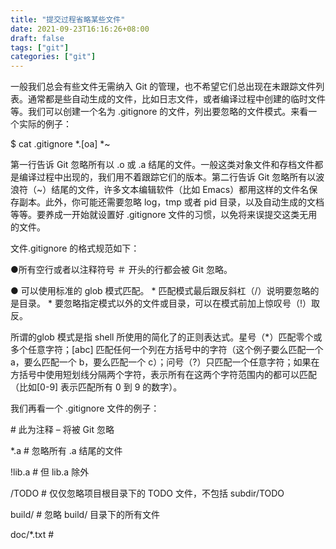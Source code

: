 ```yaml
---
title: "提交过程省略某些文件"
date: 2021-09-23T16:16:26+08:00
draft: false
tags: ["git"]
categories: ["git"]
---
```


一般我们总会有些文件无需纳入 Git
的管理，也不希望它们总出现在未跟踪文件列表。通常都是些自动生成的文件，比如日志文件，或者编译过程中创建的临时文件等。我们可以创建一个名为 .gitignore
的文件，列出要忽略的文件模式。来看一个实际的例子：

$ cat .gitignore *.[oa] *~

第一行告诉 Git
忽略所有以 .o 或 .a 结尾的文件。一般这类对象文件和存档文件都是编译过程中出现的，我们用不着跟踪它们的版本。第二行告诉 Git
忽略所有以波浪符（~）结尾的文件，许多文本编辑软件（比如 Emacs）都用这样的文件名保存副本。此外，你可能还需要忽略
log，tmp 或者 pid 目录，以及自动生成的文档等等。要养成一开始就设置好 .gitignore
文件的习惯，以免将来误提交这类无用的文件。

文件.gitignore
的格式规范如下：

●所有空行或者以注释符号 ＃ 开头的行都会被 Git
忽略。

● 可以使用标准的 glob
模式匹配。 * 匹配模式最后跟反斜杠（/）说明要忽略的是目录。 *
要忽略指定模式以外的文件或目录，可以在模式前加上惊叹号（!）取反。

所谓的glob
模式是指 shell 所使用的简化了的正则表达式。星号（*）匹配零个或多个任意字符；[abc] 匹配任何一个列在方括号中的字符（这个例子要么匹配一个 a，要么匹配一个 b，要么匹配一个 c）；问号（?）只匹配一个任意字符；如果在方括号中使用短划线分隔两个字符，表示所有在这两个字符范围内的都可以匹配（比如[0-9] 表示匹配所有
0 到 9 的数字）。

我们再看一个 .gitignore
文件的例子：

\#
此为注释 – 将被 Git 忽略

*.a    #
忽略所有 .a 结尾的文件

!lib.a  #
但 lib.a 除外

/TODO   #
仅仅忽略项目根目录下的 TODO 文件，不包括 subdir/TODO

build/  #
忽略 build/ 目录下的所有文件

doc/*.txt #
